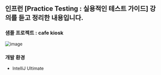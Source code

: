 ## 인프런 [Practice Testing : 실용적인 테스트 가이드] 강의를 듣고 정리한 내용입니다. 
### 샘플 프로젝트 : cafe kiosk
![image](https://github.com/hyejiinn/PracticeTesting/assets/110018871/d38e9cec-8f04-461f-a9d8-3bc6dbc9a75b)

### 개발 환경 
- IntelliJ Ultimate 

